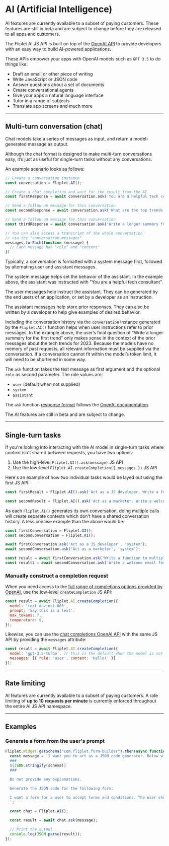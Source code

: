 # AI (Artificial Intelligence)

<p class="warning">AI features are currently available to a subset of paying customers. These features are still in beta and are subject to change before they are released to all apps and customers.</p>

The Fliplet AI JS API is built on top of the [OpenAI API](https://openai.com/docs/api-reference/) to provide developers with an easy way to build AI-powered applications.

These APIs empower your apps with OpenAI models such as `GPT 3.5` to do things like:

- Draft an email or other piece of writing
- Write JavaScript or JSON code
- Answer questions about a set of documents
- Create conversational agents
- Give your apps a natural language interface
- Tutor in a range of subjects
- Translate app screens and much more

---

## Multi-turn conversation (chat)

Chat models take a series of messages as input, and return a model-generated message as output.

Although the chat format is designed to make multi-turn conversations easy, it’s just as useful for single-turn tasks without any conversations.

An example scenario looks as follows:

```js
// Create a conversation instance
const conversation = Fliplet.AI();

// Create a chat completion and wait for the result from the AI
const firstResponse = await conversation.ask('You are a helpful tech consultant.', 'system');

// Send a follow up message for this conversation
const secondResponse = await conversation.ask('What are the top trends for 2023?');

// Send a follow up message for this conversation
const thirdResponse = await conversation.ask('Write a longer summary for the first trend.');

// You can also access a transcript of the whole conversation
// via the "conversation.messages"
messages.forEach(function (message) {
  // Each message has "role" and "content"
})
```

Typically, a conversation is formatted with a system message first, followed by alternating user and assistant messages.

The system message helps set the behavior of the assistant. In the example above, the assistant was instructed with "You are a helpful tech consultant".

The user messages help instruct the assistant. They can be generated by the end users of an application, or set by a developer as an instruction.

The assistant messages help store prior responses. They can also be written by a developer to help give examples of desired behavior.

Including the conversation history via the `conversation` instance generated by the `Fliplet.AI()` function helps when user instructions refer to prior messages. In the example above, the user’s final question of "Write a longer summary for the first trend" only makes sense in the context of the prior messages about the tech trends for 2023. Because the models have no memory of past requests, all relevant information must be supplied via the conversation. If a conversation cannot fit within the model’s token limit, it will need to be shortened in some way.

The `ask` function takes the text message as first argument and the optional `role` as second parameter. The role values are:

- `user` (default when not supplied)
- `system`
- `assistant`

The `ask` function [response format](https://platform.openai.com/docs/guides/chat/response-format) follows the [OpenAI documentation](https://platform.openai.com/docs/guides/chat/response-format).

<p class="warning">The AI features are still in beta and are subject to change.</p>

---

## Single-turn tasks

If you're looking into interacting with the AI model in single-turn tasks where context isn't shared between requests, you have two options:

1. Use the high-level `Fliplet.AI().ask(message)` JS API
2. Use the low-level `Fliplet.AI.createCompletion({ messages })` JS API

Here's an example of how two individual tasks would be layed out using the first JS API:

```js
const firstResult = Fliplet.AI().ask('Act as a JS developer. Write a function to multiply two numbers.');

const secondResult = Fliplet.AI().ask('Act as a marketer. Write a welcome email for users that signed up to my website.');
```

As each `Fliplet.AI()` generates its own conversation, doing multiple calls will create separate contexts which don't have a shared conversation history. A less concise example than the above would be:

```js
const firstConversation = Fliplet.AI();
const secondConversation = Fliplet.AI();

await firstConversation.ask('Act as a JS developer', 'system');
await secondConversation.ask('Act as a marketer', 'system');

const result = await firstConversation.ask('Write a function to multiply two numbers');
const result2 = await secondConversation.ask('Write a welcome email for users that signed up to my website');
```

### Manually construct a completion request

When you need access to the [full range of completions options provided by OpenAI](https://platform.openai.com/docs/api-reference/completions/create), use the low-level `createCompletion` JS API:

```js
const result = await Fliplet.AI.createCompletion({
  model: 'text-davinci-003',
  prompt: 'Say this is a test',
  max_tokens: 7,
  temperature: 0,
});
```

Likewise, you can use the [chat completions OpenAI API](https://platform.openai.com/docs/api-reference/chat/create) with the same JS API by providing the `messages` attribute:

```js
const result = await Fliplet.AI.createCompletion({
  model: 'gpt-3.5-turbo', // this is the default when the model is not provided
  messages: [{ role: 'user', content: 'Hello!' }]
});
```

---

## Rate limiting

AI features are currently available to a subset of paying customers. A rate limiting of **up to 10 requests per minute** is currently enforced throughout the entire AI JS API namespace.

---

## Examples

### Generate a form from the user's prompt

```js
Fliplet.Widget.getSchema("com.fliplet.form-builder").then(async function (schema) {
  const message = `I want you to act as a JSON code generator. Below within ### you will find the a JSON schema of a Form Builder widget. This is the schema that defines the structure of the JSON code that is used to generate the form. The schema is as follows:
  ###
  ${JSON.stringify(schema)}
  ###

  Do not provide any explanations.

  Generate the JSON code for the following form:

  I want a form for a user to accept terms and conditions. The user should type their name and age. 18 is the minimum age required to submit the form. Add some sample content before the "I agree" and "do not agree" options to accept. Display a nice message to the user once the form is submitted.
  `;

  const chat = Fliplet.AI();

  const result = await chat.ask(message);

  // Print the output
  console.log(JSON.parse(result));
});
```